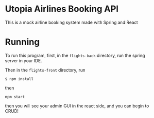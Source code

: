 # Utopia Airlines Booking API
This is a mock airline booking system made with Spring and React

# Running
To run this program, first, in the ```flights-back``` directory, run the spring server in your IDE.

Then in the ```flights-front``` directory, run 
```
$ npm install
```
then
```
npm start
```
then you will see your admin GUI in the react side, and you can begin to CRUD!